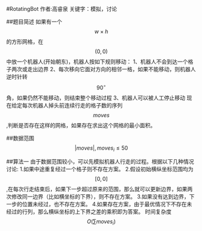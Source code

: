 #RotatingBot
作者:高睿泉
关键字：模拟，讨论

##题目简述
如果有一个$$w \times h$$的方形网格，在$$(0,0)$$中放一个机器人(开始朝东)，机器人按如下规则移动：
1、机器人不会到达一个格子两次或走出边界
2、每次移向它面对方向的相邻一格，如果不能移动，则机器人逆时针转$$90^{\circ}$$角，如果仍然不能移动，则结束整个移动过程
3、机器人可以被人工停止移动
现在给定每次机器人掉头前连续行走的格子数的序列$$moves$$,判断是否存在这样的网格，如果存在求出这个网格的最小面积。

##数据范围
$$|moves|,moves_{i}\leq 50$$

##算法一
由于数据范围较小，可以先模拟机器人行走的过程。根据以下几种情况讨论:
1.如果中途重复经过一个格子则不存在方案。
2.假设初始横纵坐标范围均为$$[0,0]$$,在每次行走结束后，如果下一步超过原来的范围，那么就可以更新边界，如果两次修改同一边界（比如横坐标的下界），则不存在方案。
3.如果没有达到边界，下一步的位置未经过，也不存在方案。
4.如果存在方案，由于最优情况下不存在未经过的行列，那么横纵坐标的上下界之差的乘积即为答案。
时间复杂度$$O(\sum moves_{i})$$

